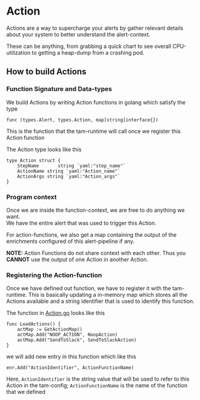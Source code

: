 # Action

Actions are a way to supercharge your alerts by gather relevant details about your system to better understand the alert-context.

These can be anything, from grabbing a quick chart to see overall CPU-utilization to getting a heap-dump from a crashing pod.

## How to build Actions

### Function Signature and Data-types

We build Actions by writing Action functions in golang which satisfy the type

```
func (types.Alert, types.Action, map[string]interface{})
```

This is the function that the tam-runtime will call once we register this Action function

The Action type looks like this

```
type Action struct {
	StepName       string `yaml:"step_name"`
	ActionName string `yaml:"Action_name"`
	ActionArgs string `yaml:"Action_args"`
}
```

### Program context

Once we are inside the function-context, we are free to do anything we want. <br>
We have the entire alert that was used to trigger this Action.

For action-functions, we also get a map containing the output of the enrichments configured of this alert-pipeline if any.

**NOTE:** Action Functions do not share context with each other. Thus you **CANNOT** use the output of one Action in another Action.

### Registering the Action-function

Once we have defined out function, we have to register it with the tam-runtime. This is basically updating a in-memory map which stores all the Actions available and a string identifier that is used to identify this function.

The function in [Action.go](./Action.go) looks like this

```
func LoadActions() {
	actMap := GetActionMap()
	actMap.Add("NOOP_ACTION", NoopAction)
	actMap.Add("SendToSlack", SendToSlackAction)
}
```

we will add new entry in this function which like this

```
enr.Add("ActionIdentifier", ActionFunctionName)
```

Here,
`ActionIdentifier` is the string value that will be used to refer to this Action in the tam-config; `ActionFunctionName` is the name of the function that we defined
